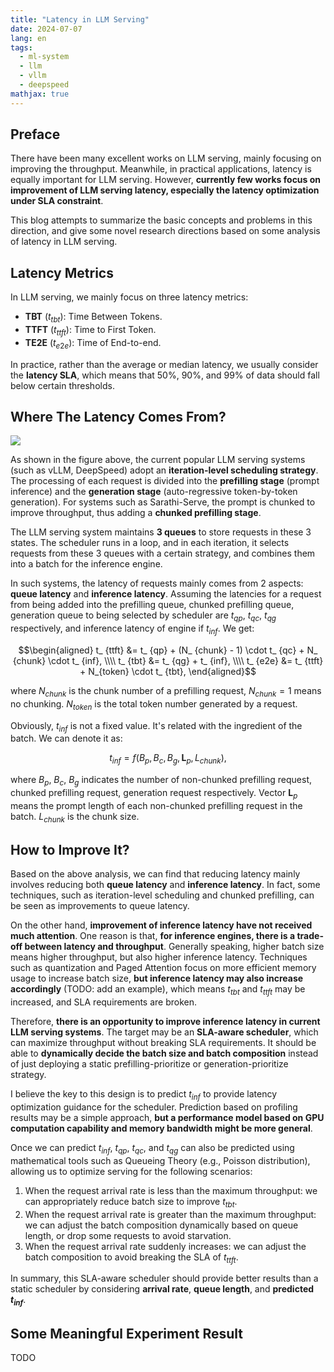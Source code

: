 ```yaml
---
title: "Latency in LLM Serving"
date: 2024-07-07
lang: en
tags:
  - ml-system
  - llm
  - vllm
  - deepspeed
mathjax: true
---
```


## Preface

There have been many excellent works on LLM serving, mainly focusing on improving the throughput.
Meanwhile, in practical applications, latency is equally important for LLM serving.
However, **currently few works focus on improvement of LLM serving latency, especially the latency optimization under SLA constraint**.

This blog attempts to summarize the basic concepts and problems in this direction, and give some novel research directions based on some analysis of latency in LLM serving.

## Latency Metrics

In LLM serving, we mainly focus on three latency metrics:

- **TBT** ($t_ {tbt}$): Time Between Tokens.
- **TTFT** ($t_ {ttft}$): Time to First Token.
- **TE2E** ($t_ {e2e}$): Time of End-to-end.

In practice, rather than the average or median latency, we usually consider the **latency SLA**, which means that 50%, 90%, and 99% of data should fall below certain thresholds.

## Where The Latency Comes From?

![](latency_in_llm_serving.png)

As shown in the figure above, the current popular LLM serving systems (such as vLLM, DeepSpeed) adopt an **iteration-level scheduling strategy**.
The processing of each request is divided into the **prefilling stage** (prompt inference) and the **generation stage** (auto-regressive token-by-token generation).
For systems such as Sarathi-Serve, the prompt is chunked to improve throughput, thus adding a **chunked prefilling stage**.

The LLM serving system maintains **3 queues** to store requests in these 3 states.
The scheduler runs in a loop, and in each iteration, it selects requests from these 3 queues with a certain strategy, and combines them into a batch for the inference engine.

In such systems, the latency of requests mainly comes from 2 aspects: **queue latency** and **inference latency**.
Assuming the latencies for a request from being added into the prefilling queue, chunked prefilling queue, generation queue to being selected by scheduler are $t_ {qp}$, $t_ {qc}$, $t_ {qg}$ respectively, and inference latency of engine if $t_ {inf}$.
We get:

$$\begin{aligned}
  t_ {ttft} &= t_ {qp} + (N_ {chunk} - 1) \cdot t_ {qc} + N_ {chunk} \cdot t_ {inf}, \\\\
  t_ {tbt} &= t_ {qg} + t_ {inf}, \\\\
  t_ {e2e} &= t_ {ttft} + N_{token} \cdot t_ {tbt},
\end{aligned}$$

where $N_ {chunk}$ is the chunk number of a prefilling request, $N_ {chunk}=1$ means no chunking. $N_ {token}$ is the total token number generated by a request.

Obviously, $t_ {inf}$ is not a fixed value. It's related with the ingredient of the batch. We can denote it as:

$$t_ {inf} = f\left( B_ {p}, B_ {c}, B_ {g}, \mathbf{L}_ {p}, L_ {chunk} \right),$$

where $B_p$, $B_c$, $B_g$ indicates the number of non-chunked prefilling request, chunked prefilling request, generation request respectively.
Vector $\mathbf{L}_ {p}$ means the prompt length of each non-chunked prefilling request in the batch.
$L_ {chunk}$ is the chunk size.

## How to Improve It?

Based on the above analysis, we can find that reducing latency mainly involves reducing both **queue latency** and **inference latency**.
In fact, some techniques, such as iteration-level scheduling and chunked prefilling, can be seen as improvements to queue latency.

On the other hand, **improvement of inference latency have not received much attention**.
One reason is that, **for inference engines, there is a trade-off between latency and throughput**.
Generally speaking, higher batch size means higher throughput, but also higher inference latency.
Techniques such as quantization and Paged Attention focus on more efficient memory usage to increase batch size, **but inference latency may also increase accordingly** (TODO: add an example), which means $t_ {tbt}$ and $t_ {ttft}$ may be increased, and SLA requirements are broken.

Therefore, **there is an opportunity to improve inference latency in current LLM serving systems**.
The target may be an **SLA-aware scheduler**, which can maximize throughput without breaking SLA requirements.
It should be able to **dynamically decide the batch size and batch composition** instead of just deploying a static prefilling-prioritize or generation-prioritize strategy.

I believe the key to this design is to predict $t_ {inf}$ to provide latency optimization guidance for the scheduler.
Prediction based on profiling results may be a simple approach, **but a performance model based on GPU computation capability and memory bandwidth might be more general**.

Once we can predict $t_ {inf}$, $t_ {qp}$, $t_ {qc}$, and $t_ {qg}$ can also be predicted using mathematical tools such as Queueing Theory (e.g., Poisson distribution), allowing us to optimize serving for the following scenarios:

1. When the request arrival rate is less than the maximum throughput: we can appropriately reduce batch size to improve $t_ {tbt}$.
2. When the request arrival rate is greater than the maximum throughput: we can adjust the batch composition dynamically based on queue length, or drop some requests to avoid starvation.
3. When the request arrival rate suddenly increases: we can adjust the batch composition to avoid breaking the SLA of $t_ {ttft}$.

In summary, this SLA-aware scheduler should provide better results than a static scheduler by considering **arrival rate**, **queue length**, and **predicted $t_ {inf}$**.

## Some Meaningful Experiment Result

TODO
